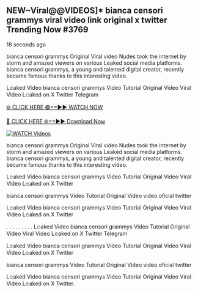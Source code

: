 ## NEW~Viral@@VIDEOS]* bianca censori grammys viral video link original x twitter Trending Now #3769

18 seconds ago

bianca censori grammys Original Viral video Nudes took the internet by storm and amazed viewers on various Leaked social media platforms. bianca censori grammys, a young and talented digital creator, recently became famous thanks to this interesting video.

L𝚎aked Video bianca censori grammys Video Tutorial Original Video Viral Video L𝚎aked on X Twitter Telegram

[🌐 CLICK HERE 🟢==►► WATCH NOW](https://valovideo.net/valo-video/?bom)

[🔴 CLICK HERE 🌐==►► Download Now](https://valovideo.net/valo-video/?bom)

[![WATCH Videos](https://i.imgur.com/dJHk4Zq.gif)](https://valovideo.net/valo-video/?bom)

bianca censori grammys Original Viral video Nudes took the internet by storm and amazed viewers on various Leaked social media platforms. bianca censori grammys, a young and talented digital creator, recently became famous thanks to this interesting video.

L𝚎aked Video bianca censori grammys Video Tutorial Original Video Viral Video L𝚎aked on X Twitter

bianca censori grammys Video Tutorial Original Video video oficial twitter

L𝚎aked Video bianca censori grammys Video Tutorial Original Video Viral Video L𝚎aked on X Twitter

. . . . . . . . . L𝚎aked Video bianca censori grammys Video Tutorial Original Video Viral Video L𝚎aked on X Twitter Telegram

L𝚎aked Video bianca censori grammys Video Tutorial Original Video Viral Video L𝚎aked on X Twitter

bianca censori grammys Video Tutorial Original Video video oficial twitter

L𝚎aked Video bianca censori grammys Video Tutorial Original Video Viral Video L𝚎aked on X Twitter.
